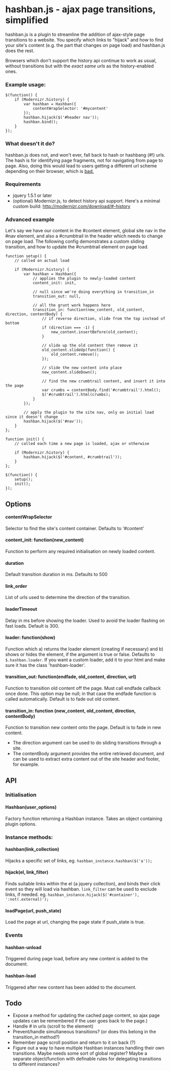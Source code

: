 # hashban.js - ajax page transitions, simplified

hashban.js is a plugin to streamline the addition of ajax-style page transitions
to a website. You specify which links to "hijack" and how to find your site's 
content (e.g. the part that changes on page load) and hashban.js does the rest.

Browsers which don't support the history api continue to work as usual, without
transitions but with the *exact same urls* as the history-enabled ones.

### Example usage:

    $(function() {
        if (Modernizr.history) {
            var hashban = Hashban({
                contentWrapSelector: '#mycontent'
            });
            hashban.hijack($('#header nav'));
            hashban.bind();
        }
    });

### What doesn't it do?

hashban.js does not, and won't ever, fall back to hash or hashbang (#!) urls.
The hash is for identifying page fragments, not for navigating from page to
page. Also, doing this would lead to users getting a different url scheme
depending on their browser, which is [bad.](http://www.w3.org/Provider/Style/URI.html)

### Requirements

* jquery 1.5.1 or later
* (optional) Modernizr.js, to detect history api support. Here's a minimal custom build:
  http://modernizr.com/download/#-history

### Advanced example

Let's say we have our content in the #content element, global site nav in the #nav 
element, and also a #crumbtrail in the header which needs to change on page load. 
The following config demonstrates a custom sliding transition, and how to update
the #crumbtrail element on page load.

    function setup() {
        // called on actual load
        
        if (Modernizr.history) {
            var hashban = Hashban({
                // applies the plugin to newly-loaded content 
                content_init: init,
                
                // null since we're doing everything in transition_in
                transition_out: null,
                
                // all the grunt work happens here
                transition_in: function(new_content, old_content, direction, contentBody) {
                    // if reverse direction, slide from the top instead of bottom
                    if (direction === -1) {
                        new_content.insertBefore(old_content);
                    }
                    
                    // slide up the old content then remove it
                    old_content.slideUp(function() {
                        old_content.remove();
                    });
                    
                    // slide the new content into place
                    new_content.slideDown();
                    
                    // find the new crumbtrail content, and insert it into the page
                    var crumbs = contentBody.find('#crumbtrail').html();
                    $('#crumbtrail').html(crumbs);
                }
            });
            
            // apply the plugin to the site nav, only on initial load since it doesn't change
            hashban.hijack($('#nav'));
        }                    
    };
    
    function init() {
        // called each time a new page is loaded, ajax or otherwise
        
        if (Modernizr.history) {
            hashban.hijack($('#content, #crumbtrail'));
        }
    };
    
    $(function() {
        setup();
        init();
    });


## Options
    
#### contentWrapSelector
Selector to find the site's content container. Defaults to '#content'

#### content_init: function(new_content)
Function to perform any required initialisation on newly loaded content.

#### duration
Default transition duration in ms. Defaults to 500

#### link_order
List of urls used to determine the direction of the transition.

#### loaderTimeout
Delay in ms before showing the loader. Used to avoid the loader 
flashing on fast loads. Default is 300.

#### loader: function(show)
Function which a) returns the loader element (creating if necessary) and 
b) shows or hides the element, if the argument is true or false. Defaults 
to `$.hashban.loader`. If you want a custom loader, add it to your html and 
make sure it has the class 'hashban-loader'.

#### transition_out: function(endfade, old_content, direction, url)
Function to transition old content off the page. Must call endfade
callback once done. This option may be null; in that case the
endfade function is called automatically. Default is to fade out old
content.

#### transition_in: function (new_content, old_content, direction, contentBody)
Function to transition new content onto the page. Default is to fade in new 
content. 

* The direction argument can be used to do sliding transitions through
  a site.
* The contentBody argument provides the entire retrieved document, and can 
  be used to extract extra content out of the site header and footer, for
  example.


## API

### Initialisation

#### Hashban(user_options)
Factory function returning a Hashban instance. Takes an object containing plugin options.

### Instance methods:

#### hashban(link_collection)
Hijacks a specific set of links, eg. `hashban_instance.hashban($('a'));`

#### hijack(el, link_filter)
Finds suitable links within the el (a jquery collection), and binds their click event so
they will load via hashban. `link_filter` can be used to exclude links, if needed. 
eg. `hashban_instance.hijack($('#container'), ':not(.external)');`

#### loadPage(url, push_state)
Load the page at url, changing the page state if push_state is true.


### Events

#### hashban-unload
Triggered during page load, before any new content is added to the document.

#### hashban-load
Triggered after new content has been added to the document.


## Todo

- Expose a method for updating the cached page content, so ajax page updates 
  can be remembered if the user goes back to the page.)
- Handle # in urls (scroll to the element)
- Prevent/handle simultaneous transitions? (or does this belong in the 
  transition_in method?)
- Remember page scroll position and return to it on back (?)
- Figure out a way to have multiple Hashban instances handling their own transitions. Maybe
  needs some sort of global register? Maybe a separate object/function with definable rules
  for delegating transitions to different instances?

